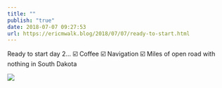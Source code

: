 ```yaml
---
title: ""
publish: "true"
date: 2018-07-07 09:27:53
url: https://ericmwalk.blog/2018/07/07/ready-to-start.html
---
```


Ready to start day 2...
☑️ Coffee
☑️ Navigation
☑️ Miles of open road with nothing in South Dakota

![](https://ericmwalk.blog/uploads/2022/f27202277b.jpg)